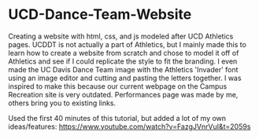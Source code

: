 # UCD-Dance-Team-Website
Creating a website with html, css, and js modeled after UCD Athletics pages.
UCDDT is not actually a part of Athletics, but I mainly made this to learn how to create a website from scratch and chose to model it off of Athletics and see if I could replicate the style to fit the branding. I even made the UC Davis Dance Team image with the Athletics 'Invader' font using an image editor and cutting and pasting the letters together. I was inspired to make this because our current webpage on the Campus Recreation site is very outdated. Performances page was made by me, others bring you to existing links.

Used the first 40 minutes of this tutorial, but added a lot of my own ideas/features: https://www.youtube.com/watch?v=FazgJVnrVuI&t=2059s
